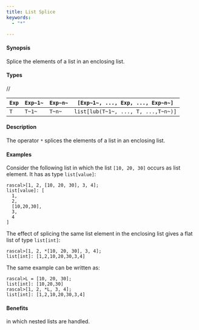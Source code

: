 ```yaml
---
title: List Splice
keywords:
  - "*"

---
```


#### Synopsis

Splice the elements of a list in an enclosing list.

#### Types

//

|`Exp` | `Exp~1~`|  `Exp~n~` | `[Exp~1~, ..., Exp, ..., Exp~n~]`  |
| --- | --- | --- | --- |
|`T`   | `T~1~`  |  `T~n~`   | `list[lub(T~1~, ..., T, ...,T~n~)]`     |

#### Description

The operator `*` splices the elements of a list in an enclosing list.

#### Examples

Consider the following list in which the list `[10, 20, 30]` occurs as list element. It has as type `list[value]`:

```rascal-shell 
rascal>[1, 2, [10, 20, 30], 3, 4];
list[value]: [
  1,
  2,
  [10,20,30],
  3,
  4
]
```
The effect of splicing the same list element in the enclosing list gives a flat list of type `list[int]`:

```rascal-shell ,continue
rascal>[1, 2, *[10, 20, 30], 3, 4];
list[int]: [1,2,10,20,30,3,4]
```
The same example can be written as:

```rascal-shell ,continue
rascal>L = [10, 20, 30];
list[int]: [10,20,30]
rascal>[1, 2, *L, 3, 4];
list[int]: [1,2,10,20,30,3,4]
```

#### Benefits

in which nested lists are handled.


